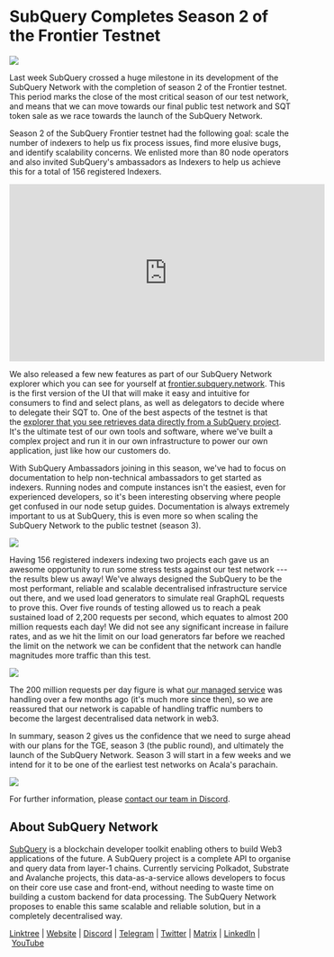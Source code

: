 # SubQuery Completes Season 2 of the Frontier Testnet

![](https://miro.medium.com/max/1400/1*kXtqTMe8HlsI6BZ98o86pA.png)

Last week SubQuery crossed a huge milestone in its development of the SubQuery Network with the completion of season 2 of the Frontier testnet. This period marks the close of the most critical season of our test network, and means that we can move towards our final public test network and SQT token sale as we race towards the launch of the SubQuery Network.

Season 2 of the SubQuery Frontier testnet had the following goal: scale the number of indexers to help us fix process issues, find more elusive bugs, and identify scalability concerns. We enlisted more than 80 node operators and also invited SubQuery's ambassadors as Indexers to help us achieve this for a total of 156 registered Indexers.

<iframe width="560" height="315" src="https://www.youtube.com/embed/6fBqDRcedIU" title="YouTube video player" frameborder="0" allow="accelerometer; autoplay; clipboard-write; encrypted-media; gyroscope; picture-in-picture" allowfullscreen></iframe>

We also released a few new features as part of our SubQuery Network explorer which you can see for yourself at [frontier.subquery.network](https://frontier.subquery.network/). This is the first version of the UI that will make it easy and intuitive for consumers to find and select plans, as well as delegators to decide where to delegate their SQT to. One of the best aspects of the testnet is that the [explorer that you see retrieves data directly from a SubQuery project](https://explorer.subquery.network/subquery/subquery/subquery-network-query-registry). It's the ultimate test of our own tools and software, where we've built a complex project and run it in our own infrastructure to power our own application, just like how our customers do.

With SubQuery Ambassadors joining in this season, we've had to focus on documentation to help non-technical ambassadors to get started as indexers. Running nodes and compute instances isn't the easiest, even for experienced developers, so it's been interesting observing where people get confused in our node setup guides. Documentation is always extremely important to us at SubQuery, this is even more so when scaling the SubQuery Network to the public testnet (season 3).

![](https://miro.medium.com/max/1400/1*tbjBhu9ZIlPObx0FCTURAw.png)

Having 156 registered indexers indexing two projects each gave us an awesome opportunity to run some stress tests against our test network --- the results blew us away! We've always designed the SubQuery to be the most performant, reliable and scalable decentralised infrastructure service out there, and we used load generators to simulate real GraphQL requests to prove this. Over five rounds of testing allowed us to reach a peak sustained load of 2,200 requests per second, which equates to almost 200 million requests each day! We did not see any significant increase in failure rates, and as we hit the limit on our load generators far before we reached the limit on the network we can be confident that the network can handle magnitudes more traffic than this test.

![](https://miro.medium.com/max/1400/0*6IwiiZtVBsdkN5m2)

The 200 million requests per day figure is what [our managed service](https://subquery.network/managedservices) was handling over a few months ago (it's much more since then), so we are reassured that our network is capable of handling traffic numbers to become the largest decentralised data network in web3.

In summary, season 2 gives us the confidence that we need to surge ahead with our plans for the TGE, season 3 (the public round), and ultimately the launch of the SubQuery Network. Season 3 will start in a few weeks and we intend for it to be one of the earliest test networks on Acala's parachain.

![](https://miro.medium.com/max/1400/0*v0HJOJxr4mphJ5dy)

For further information, please [contact our team in Discord](https://discord.com/invite/subquery).

## About SubQuery Network

[SubQuery](https://subquery.network/) is a blockchain developer toolkit enabling others to build Web3 applications of the future. A SubQuery project is a complete API to organise and query data from layer-1 chains. Currently servicing Polkadot, Substrate and Avalanche projects, this data-as-a-service allows developers to focus on their core use case and front-end, without needing to waste time on building a custom backend for data processing. The SubQuery Network proposes to enable this same scalable and reliable solution, but in a completely decentralised way.

​​​​[Linktree](https://linktr.ee/subquerynetwork) | [Website](https://subquery.network/) | [Discord](https://discord.com/invite/78zg8aBSMG) | [Telegram](https://t.me/subquerynetwork) | [Twitter](https://twitter.com/subquerynetwork) | [Matrix](https://matrix.to/#/#subquery:matrix.org) | [LinkedIn](https://www.linkedin.com/company/subquery) | [YouTube](https://www.youtube.com/channel/UCi1a6NUUjegcLHDFLr7CqLw)
